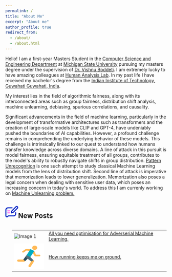 ```yaml
---
permalink: /
title: "About Me"
excerpt: "About me"
author_profile: true
redirect_from: 
  - /about/
  - /about.html
---
```

Hello! I am a first-year Masters Student in the [Computer Science and Engineering Department](http://www.cse.msu.edu) at [Michigan State University](http://www.msu.edu/) pursuing my masters degree under the supervision of [Dr. Vishnu Boddeti](http://vishnu.boddeti.net/). I am extremely lucky to have amazing colleagues at [Human Analysis Lab](https://hal.cse.msu.edu/). In my past life I have received my bachelor's degree from the [Indian Institute of Technology, Guwahati Guwahati, India](https://www.iitg.ac.in/). 

My interest lies in the field of algorithmic fairness, along with its interconnected areas such as group fairness, distribution shift analysis, machine unlearning, debiasing, spurious correlations, and causality.


Significant advancements in the field of machine learning, particularly in the development of transformative architectures such as transformers and the creation of large-scale models like CLIP and GPT-4, have undeniably pushed the boundaries of AI capabilities. However, a profound challenge remains in comprehending the underlying behavior of these models. This challenge is intrinsically linked to our quest to understand how humans transfer knowledge across diverse domains. A line of attack in this pursuit is model fairness, ensuring equitable treatment of all groups, contributes to the model's ability to robustly navigate shifts in group distribution. [Pattern Unrecognition](https://sachit3022.github.io/posts/pattern-unrecogntion/) is one such attempt to study classical Machine Learning models from the lens of distribution shift. Second line of attack is imperative that memorization leads to lower generalization. Memorization also poses a legal concern when dealing with sensitive user data, which poses an increasing concern in today's world. To address this I am currenly working on [Machine Unlearning problem.](https://unlearning-challenge.github.io/)


<h2><img src=../images/image.png width="40" height="40">New Posts</h2>

<div style="display: flex; align-items: center;">
<div style="margin-left: 20px;">
<table >
<tr style="border: none;">
    <td style="border: none;"><img src="https://sachit3022.github.io/other-blog/posts/adv_opt/IMG_894ED9BDAD53-1.jpeg" alt="Image 1" width="100" height="80"></td>
    <td style="border: none;"> <a href="https://sachit3022.github.io/other-blog/posts/adv_opt/">All you need optimisation for Adverserial Machine Learning.</a>  </td>
</tr >
<tr style="border: none;">
    <td style="border: none;"><img src="../images/image-1.png" alt="Image 1" width="100" height="80"></td>
    <td style="border: none;"> <a href="https://sachit3022.github.io/other-blog/posts/running/">How running keeps me on ground.</a>  </td>
</tr >

</table>
</div>
</div>